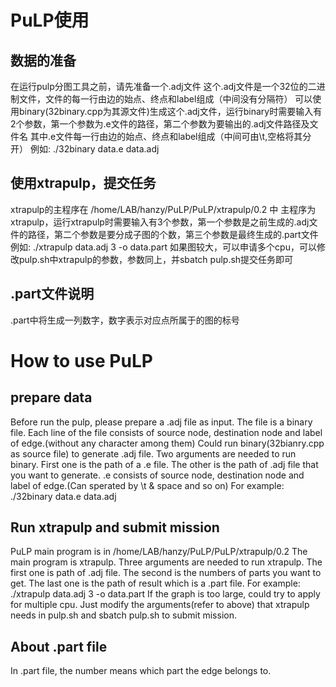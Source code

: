 # PuLP使用
## 数据的准备
在运行pulp分图工具之前，请先准备一个.adj文件
这个.adj文件是一个32位的二进制文件，文件的每一行由边的始点、终点和label组成（中间没有分隔符）
可以使用binary(32binary.cpp为其源文件)生成这个.adj文件，运行binary时需要输入有2个参数，第一个参数为.e文件的路径，第二个参数为要输出的.adj文件路径及文件名
其中.e文件每一行由边的始点、终点和label组成（中间可由\t,空格将其分开）
例如: ./32binary data.e data.adj
## 使用xtrapulp，提交任务
xtrapulp的主程序在 /home/LAB/hanzy/PuLP/PuLP/xtrapulp/0.2 中
主程序为xtrapulp，运行xtrapulp时需要输入有3个参数，第一个参数是之前生成的.adj文件的路径，第二个参数是要分成子图的个数，第三个参数是最终生成的.part文件
例如: ./xtrapulp data.adj 3 -o data.part
如果图较大，可以申请多个cpu，可以修改pulp.sh中xtrapulp的参数，参数同上，并sbatch pulp.sh提交任务即可
## .part文件说明
.part中将生成一列数字，数字表示对应点所属于的图的标号
# How to use PuLP
## prepare data
Before run the pulp, please prepare a .adj file as input.
The file is a binary file. Each line of the file consists of source node, destination node and label of edge.(without any character among them)
Could run binary(32bianry.cpp as source file) to generate .adj file. Two arguments are needed to run binary. First one is the path of a .e file. The other is the path of .adj file that you want to generate.
.e consists of source node, destination node and label of edge.(Can sperated by \t & space and so on)
For example: ./32binary data.e data.adj
## Run xtrapulp and submit mission
PuLP main program is in /home/LAB/hanzy/PuLP/PuLP/xtrapulp/0.2
The main program is xtrapulp. Three arguments are needed to run xtrapulp. The first one is path of .adj file. The second is the numbers of parts you want to get. The last one is the path of result which is a .part file.
For example: ./xtrapulp data.adj 3 -o data.part
If the graph is too large, could try to apply for multiple cpu. Just modify the arguments(refer to above) that xtrapulp needs in pulp.sh and sbatch pulp.sh to submit mission.
## About .part file
In .part file, the number means which part the edge belongs to. 
